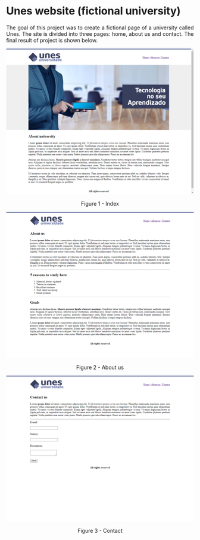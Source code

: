 # Unes website (fictional university)

<p align="justify">
  The goal of this project was to create a fictional page of a university called Unes. The site is divided into three pages: home, about us and contact. The final result of project is shown below.
</p>

<p align="center">
  <img src="https://github.com/pedro-hr-resende/udemy-web-development/blob/main/project-001/project-images/page-001.png">
</p>

<p align="center">
  Figure 1 - Index
</p>

<p align="center">
  <img src="https://github.com/pedro-hr-resende/udemy-web-development/blob/main/project-001/project-images/page-002.png">
</p>

<p align="center">
  Figure 2 - About us
</p>

<p align="center">
  <img src="https://github.com/pedro-hr-resende/udemy-web-development/blob/main/project-001/project-images/page-003.png">
</p>

<p align="center">
  Figure 3 - Contact
</p>
